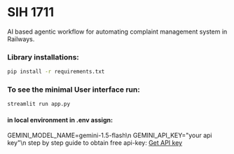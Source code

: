 # SIH 1711
AI based agentic workflow for automating complaint management system in Railways. 

### Library installations: 
```bash
pip install -r requirements.txt
```
### To see the minimal User interface run: 
```bash
streamlit run app.py
```
#### in local environment in .env assign: 
GEMINI_MODEL_NAME=gemini-1.5-flash\n
GEMINI_API_KEY="your api key"\n
step by step guide to obtain free api-key: [Get API key](https://www.linkedin.com/pulse/step-by-step-guide-using-google-gemini-free-api-calls-image-text-y3noc/)
